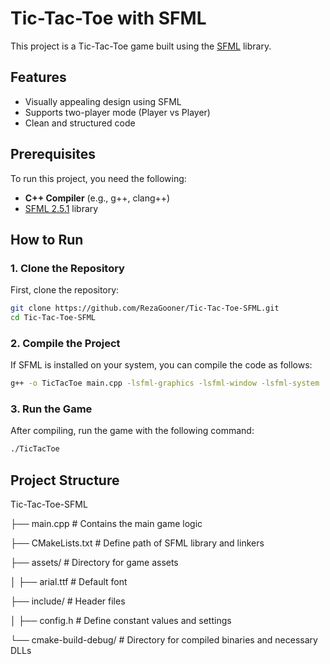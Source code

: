 # Tic-Tac-Toe with SFML

This project is a Tic-Tac-Toe game built using the [SFML](https://www.sfml-dev.org/) library.

## Features
- Visually appealing design using SFML
- Supports two-player mode (Player vs Player)
- Clean and structured code

## Prerequisites
To run this project, you need the following:

- **C++ Compiler** (e.g., g++, clang++)
- [SFML 2.5.1](https://www.sfml-dev.org/download.php) library

## How to Run

### 1. Clone the Repository
First, clone the repository:
```bash
git clone https://github.com/RezaGooner/Tic-Tac-Toe-SFML.git
cd Tic-Tac-Toe-SFML
```

### 2. Compile the Project
If SFML is installed on your system, you can compile the code as follows:
```bash
g++ -o TicTacToe main.cpp -lsfml-graphics -lsfml-window -lsfml-system
```

### 3. Run the Game
After compiling, run the game with the following command:
```bash
./TicTacToe
```

## Project Structure

Tic-Tac-Toe-SFML

  ├── main.cpp             # Contains the main game logic
  
  ├── CMakeLists.txt       # Define path of SFML library and linkers
  
  ├── assets/              # Directory for game assets 
  
  │     ├── arial.ttf        # Default font
  
  ├── include/             # Header files 
  
  │     ├── config.h         # Define constant values ​​and settings
  
  └── cmake-build-debug/   # Directory for compiled binaries and necessary DLLs
  
  
